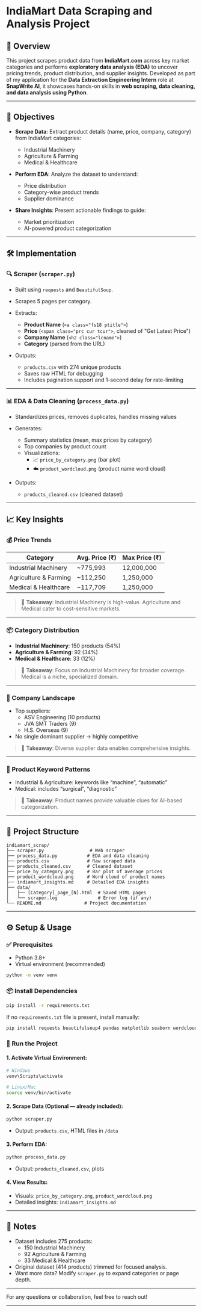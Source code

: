 # IndiaMart Data Scraping and Analysis Project

## 📌 Overview

This project scrapes product data from **IndiaMart.com** across key market categories and performs **exploratory data analysis (EDA)** to uncover pricing trends, product distribution, and supplier insights. Developed as part of my application for the **Data Extraction Engineering Intern** role at **SnapWrite AI**, it showcases hands-on skills in **web scraping, data cleaning, and data analysis using Python**.

---

## 🎯 Objectives

- **Scrape Data**: Extract product details (name, price, company, category) from IndiaMart categories:
  - Industrial Machinery
  - Agriculture & Farming
  - Medical & Healthcare

- **Perform EDA**: Analyze the dataset to understand:
  - Price distribution
  - Category-wise product trends
  - Supplier dominance

- **Share Insights**: Present actionable findings to guide:
  - Market prioritization
  - AI-powered product categorization

---

## 🛠️ Implementation

### 🔍 Scraper (`scraper.py`)
- Built using `requests` and `BeautifulSoup`.
- Scrapes 5 pages per category.
- Extracts:
  - **Product Name** (`<a class="fs18 ptitle">`)
  - **Price** (`<span class="prc cur tcur">`, cleaned of "Get Latest Price")
  - **Company Name** (`<h2 class="lcname">`)
  - **Category** (parsed from the URL)

- Outputs:
  - `products.csv` with 274 unique products
  - Saves raw HTML for debugging
  - Includes pagination support and 1-second delay for rate-limiting

---

### 📊 EDA & Data Cleaning (`process_data.py`)
- Standardizes prices, removes duplicates, handles missing values
- Generates:
  - Summary statistics (mean, max prices by category)
  - Top companies by product count
  - Visualizations:
    - 📈 `price_by_category.png` (bar plot)
    - ☁️ `product_wordcloud.png` (product name word cloud)

- Outputs:
  - `products_cleaned.csv` (cleaned dataset)

---

## 📈 Key Insights

### 💰 Price Trends
| Category               | Avg. Price (₹) | Max Price (₹) |
|------------------------|----------------|----------------|
| Industrial Machinery   | ~775,993       | 12,000,000     |
| Agriculture & Farming  | ~112,250       | 1,250,000      |
| Medical & Healthcare   | ~117,709       | 1,250,000      |

> 🧠 **Takeaway**: Industrial Machinery is high-value. Agriculture and Medical cater to cost-sensitive markets.

---

### 📦 Category Distribution
- **Industrial Machinery**: 150 products (54%)
- **Agriculture & Farming**: 92 (34%)
- **Medical & Healthcare**: 33 (12%)

> 📌 **Takeaway**: Focus on Industrial Machinery for broader coverage. Medical is a niche, specialized domain.

---

### 🏢 Company Landscape
- Top suppliers:
  - ASV Engineering (10 products)
  - JVA SMT Traders (9)
  - H.S. Overseas (9)
- No single dominant supplier → highly competitive

> 🧠 **Takeaway**: Diverse supplier data enables comprehensive insights.

---

### 🔑 Product Keyword Patterns
- Industrial & Agriculture: keywords like “machine”, “automatic”
- Medical: includes “surgical”, “diagnostic”

> 🤖 **Takeaway**: Product names provide valuable clues for AI-based categorization.

---

## 📁 Project Structure

```
indiamart_scrap/
├── scraper.py                 # Web scraper
├── process_data.py           # EDA and data cleaning
├── products.csv              # Raw scraped data
├── products_cleaned.csv      # Cleaned dataset
├── price_by_category.png     # Bar plot of average prices
├── product_wordcloud.png     # Word cloud of product names
├── indiamart_insights.md     # Detailed EDA insights
├── data/
│   ├── [Category]_page_[N].html  # Saved HTML pages
│   └── scraper.log               # Error log (if any)
└── README.md                # Project documentation
```

---

## ⚙️ Setup & Usage

### ✅ Prerequisites
- Python 3.8+
- Virtual environment (recommended)
  
```bash
python -m venv venv
```

### 📦 Install Dependencies
```bash
pip install -r requirements.txt
```

If no `requirements.txt` file is present, install manually:
```bash
pip install requests beautifulsoup4 pandas matplotlib seaborn wordcloud
```

### 🚀 Run the Project

#### 1. Activate Virtual Environment:
```bash
# Windows
venv\Scripts\activate

# Linux/Mac
source venv/bin/activate
```

#### 2. Scrape Data (Optional — already included):
```bash
python scraper.py
```

- Output: `products.csv`, HTML files in `/data`

#### 3. Perform EDA:
```bash
python process_data.py
```

- Output: `products_cleaned.csv`, plots

#### 4. View Results:
- Visuals: `price_by_category.png`, `product_wordcloud.png`
- Detailed insights: `indiamart_insights.md`

---

## 🧩 Notes

- Dataset includes 275 products:
  - 150 Industrial Machinery
  - 92 Agriculture & Farming
  - 33 Medical & Healthcare
- Original dataset (414 products) trimmed for focused analysis.
- Want more data? Modify `scraper.py` to expand categories or page depth.

---
For any questions or collaboration, feel free to reach out!

---

